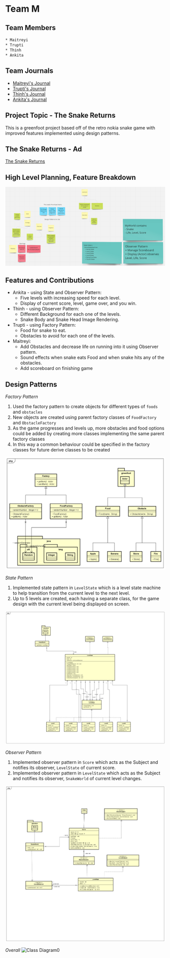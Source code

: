 # Team M

## Team Members
    * Maitreyi
    * Trupti
    * Thinh
    * Ankita

## Team Journals
* [Maitreyi's Journal](https://github.com/nguyensjsu/sp22-202-team-m/blob/main/Journals/MaitreyiKunnavakkamVinjimur.md)
* [Trupti's Journal](https://github.com/nguyensjsu/sp22-202-team-m/blob/main/Journals/TruptiLokhande.md)
* [Thinh's Journal](https://github.com/nguyensjsu/sp22-202-team-m/blob/main/Journals/ThinhLu.md)
* [Ankita's Journal](https://github.com/nguyensjsu/sp22-202-team-m/blob/main/Journals/AnkitaJaswal.md)

## Project Topic - The Snake Returns
This is a greenfoot project based off of the retro nokia snake game with improved features implemented using design patterns.

## The Snake Returns - Ad

[The Snake Returns](https://www.youtube.com/watch?v=2dcgnb5a5A0)

## High Level Planning, Feature Breakdown

![alt text](https://github.com/nguyensjsu/sp22-202-team-m/blob/main/Images/img.png?raw=true)

## Features and Contributions

* Ankita - using State and Observer Pattern:
  * Five levels with increasing speed for each level.
  * Display of current score, level, game over, and you win.
* Thinh - using Observer Pattern:
  * Different Background for each one of the levels.
  * Snake Body and Snake Head Image Rendering.
* Trupti - using Factory Pattern:
  * Food for snake to eat.
  * Obstacles to avoid for each one of the levels.
* Maitreyi:
  * Add Obstacles and decrease life on running into it using Observer pattern.
  * Sound effects when snake eats Food and when snake hits any of the obstacles.
  * Add scoreboard on finishing game


## Design Patterns

*Factory Pattern*

1. Used the factory pattern to create objects for different types of `foods` and `obstacles`
2. New objects are created using parent factory classes of `FoodFactory` and `ObstacleFactory`
3. As the game progresses and levels up, more obstacles and food options could be added by creating more classes implementing the same parent factory classes
4. In this way a common behaviour could be specified in the factory classes for future derive classes to be created

![alt text](https://github.com/nguyensjsu/sp22-202-team-m/blob/main/Images/ClassDiagram_FactoryDesignPattern.png?raw=true)

*State Pattern*

1. Implemented state pattern in `LevelState` which is a level state machine to help transition from the current level to the next level. 
2. Up to 5 levels are created, each having a separate class, for the game design with the current level being displayed on screen.

![alt text](https://github.com/nguyensjsu/sp22-202-team-m/blob/main/Images/ClassDiagram_StateDesignPattern.png?raw=true)

*Observer Pattern*

1. Implemented observer pattern in `Score` which acts as the Subject and notifies its observer, `LevelState` of current score.
2. Implemented observer pattern in `LevelState` which acts as the Subject and notifies its observer, `SnakeWorld` of current level changes. 

![alt text](https://github.com/nguyensjsu/sp22-202-team-m/blob/main/Images/ClassDiagram_ObserverDesignPattern.png?raw=true)

*Overall*
![Class Diagram0](https://user-images.githubusercontent.com/98665151/167534803-7e2f3154-f960-4fc1-9c31-56577f4a277d.png)



